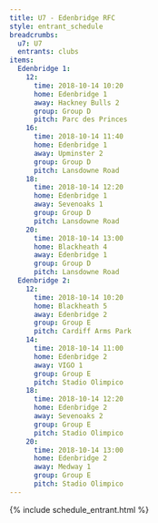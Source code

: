 ```yaml
---
title: U7 - Edenbridge RFC
style: entrant_schedule
breadcrumbs:
  u7: U7
  entrants: clubs
items:
  Edenbridge 1:
    12:
      time: 2018-10-14 10:20
      home: Edenbridge 1
      away: Hackney Bulls 2
      group: Group D
      pitch: Parc des Princes
    16:
      time: 2018-10-14 11:40
      home: Edenbridge 1
      away: Upminster 2
      group: Group D
      pitch: Lansdowne Road
    18:
      time: 2018-10-14 12:20
      home: Edenbridge 1
      away: Sevenoaks 1
      group: Group D
      pitch: Lansdowne Road
    20:
      time: 2018-10-14 13:00
      home: Blackheath 4
      away: Edenbridge 1
      group: Group D
      pitch: Lansdowne Road
  Edenbridge 2:
    12:
      time: 2018-10-14 10:20
      home: Blackheath 5
      away: Edenbridge 2
      group: Group E
      pitch: Cardiff Arms Park
    14:
      time: 2018-10-14 11:00
      home: Edenbridge 2
      away: VIGO 1
      group: Group E
      pitch: Stadio Olimpico
    18:
      time: 2018-10-14 12:20
      home: Edenbridge 2
      away: Sevenoaks 2
      group: Group E
      pitch: Stadio Olimpico
    20:
      time: 2018-10-14 13:00
      home: Edenbridge 2
      away: Medway 1
      group: Group E
      pitch: Stadio Olimpico
---
```


{% include schedule_entrant.html %}
